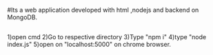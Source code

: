 #Its a web application developed with html ,nodejs and backend on MongoDB.

##
1)open cmd 
2)Go to respective directory 
3)Type "npm i"
4)type "node index.js"
5)open on "localhost:5000" on chrome browser.

